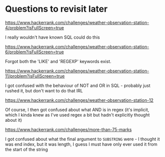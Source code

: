 # Questions to revisit later

https://www.hackerrank.com/challenges/weather-observation-station-4/problem?isFullScreen=true

I really wouldn't have known SQL could do this

https://www.hackerrank.com/challenges/weather-observation-station-6/problem?isFullScreen=true

Forgot both the 'LIKE' and 'REGEXP' keywords exist.

https://www.hackerrank.com/challenges/weather-observation-station-11/problem?isFullScreen=true

I got confused with the behaviour of NOT and OR in SQL - probably just rushed it, but don't want to do that IRL

https://www.hackerrank.com/challenges/weather-observation-station-12

Of course, I then got confused about what AND is in regex (it's implicit, which I kinda knew as I've used regex a bit but hadn't explicitly thought about it)

https://www.hackerrank.com/challenges/more-than-75-marks

I got confused about what the final argument to `SUBSTRING` were - I thought it was end index, but it was length, I guess I must have only ever used it from the start of the string
